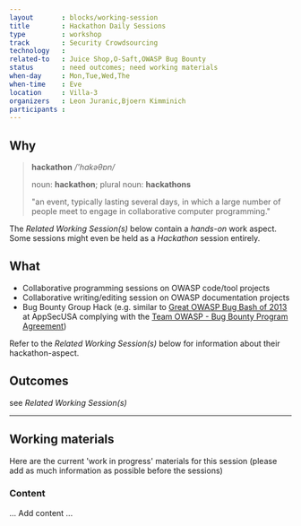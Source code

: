 ```yaml
---
layout       : blocks/working-session
title        : Hackathon Daily Sessions
type         : workshop
track        : Security Crowdsourcing
technology   :
related-to   : Juice Shop,O-Saft,OWASP Bug Bounty
status       : need outcomes; need working materials
when-day     : Mon,Tue,Wed,The
when-time    : Eve
location     : Villa-3
organizers   : Leon Juranic,Bjoern Kimminich
participants :
---
```


## Why

> **hackathon** _/'hakəθɒn/_
>
> noun: **hackathon**; plural noun: **hackathons**
>
> "an event, typically lasting several days, in which a large number of people meet to engage in collaborative computer programming."

The _Related Working Session(s)_ below contain a _hands-on_ work aspect. Some sessions might even be held as a _Hackathon_ session entirely.

## What

* Collaborative programming sessions on OWASP code/tool projects
* Collaborative writing/editing session on OWASP documentation projects
* Bug Bounty Group Hack (e.g. similar to [Great OWASP Bug Bash of 2013](http://2013.appsecusa.org/2013/activities/bug-bounty-group-hack/index.html) at AppSecUSA complying with the [Team OWASP - Bug Bounty Program Agreement](https://docs.google.com/document/d/1rRZ--hH417l1RiIzsXY8PAOjnjEo4fBRZSL-t4U-uJA/edit))

Refer to the _Related Working Session(s)_ below for information about their hackathon-aspect.

## Outcomes 

see _Related Working Session(s)_

--- 

## Working materials

Here are the current 'work in progress' materials for this session (please add as much information as possible before the sessions)

### Content

... Add content ...
